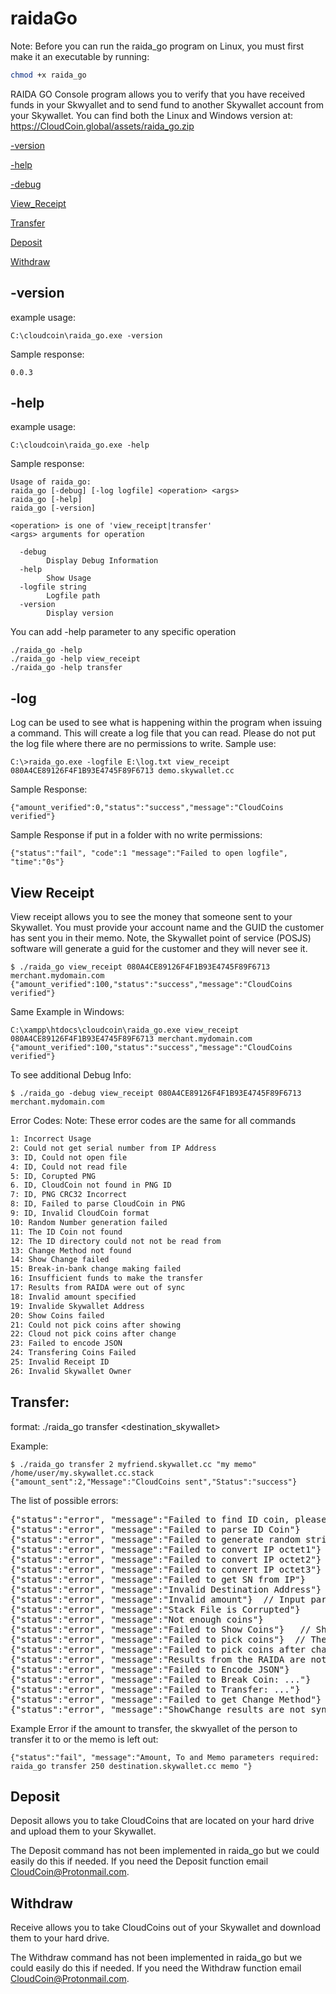 # raidaGo


Note: Before you can run the raida_go program on Linux, you must first make it an executable by running: 
```bash
chmod +x raida_go
```
RAIDA GO Console program allows you to verify that you have received funds in your Skwyallet and to send fund to another Skywallet account from your Skywallet. You can find both the Linux and Windows version at: https://CloudCoin.global/assets/raida_go.zip

[-version](README.md#-version)

[-help](README.md#-help)

[-debug](README.md#-debug)

[View_Receipt](README.md#view_receipt)

[Transfer](README.md#transfer)

[Deposit](README.md#deposit)

[Withdraw](README.md#withdraw)


## -version
example usage:
```
C:\cloudcoin\raida_go.exe -version
```
Sample response:
```
0.0.3
```

## -help

example usage:
```
C:\cloudcoin\raida_go.exe -help
```
Sample response:
```console
Usage of raida_go:
raida_go [-debug] [-log logfile] <operation> <args>
raida_go [-help]
raida_go [-version]

<operation> is one of 'view_receipt|transfer'
<args> arguments for operation

  -debug
        Display Debug Information
  -help
        Show Usage
  -logfile string
        Logfile path
  -version
        Display version
```

You can add -help parameter to any specific operation 

```console
./raida_go -help
./raida_go -help view_receipt
./raida_go -help transfer
```

## -log
Log can be used to see what is happening within the program when issuing a command. This will create a log file that you can read. 
Please do not put the log file where there are no permissions to write. 
Sample use:
```
C:\>raida_go.exe -logfile E:\log.txt view_receipt 080A4CE89126F4F1B93E4745F89F6713 demo.skywallet.cc
```
Sample Response:
```
{"amount_verified":0,"status":"success","message":"CloudCoins verified"}
```
Sample Response if put in a folder with no write permissions:
```
{"status":"fail", "code":1 "message":"Failed to open logfile", "time":"0s"}
```

## View Receipt
View receipt allows you to see the money that someone sent to your Skywallet. You must provide 
your account name and the GUID the customer has sent you in their memo. Note, the Skywallet point of service (POSJS) software will generate a guid for the customer and they will never see it.  

```console
$ ./raida_go view_receipt 080A4CE89126F4F1B93E4745F89F6713 merchant.mydomain.com
{"amount_verified":100,"status":"success","message":"CloudCoins verified"}
```
Same Example in Windows:
```console
C:\xampp\htdocs\cloudcoin\raida_go.exe view_receipt 080A4CE89126F4F1B93E4745F89F6713 merchant.mydomain.com
{"amount_verified":100,"status":"success","message":"CloudCoins verified"}
```
To see additional Debug Info:

```console
$ ./raida_go -debug view_receipt 080A4CE89126F4F1B93E4745F89F6713 merchant.mydomain.com
```

Error Codes:
Note: These error codes are the same for all commands
```bash
1: Incorrect Usage
2: Could not get serial number from IP Address
3: ID, Could not open file
4: ID, Could not read file
5: ID, Corupted PNG
6. ID, CloudCoin not found in PNG ID
7: ID, PNG CRC32 Incorrect
8: ID, Failed to parse CloudCoin in PNG
9: ID, Invalid CloudCoin format
10: Random Number generation failed
11: The ID Coin not found
12: The ID directory could not not be read from
13: Change Method not found
14: Show Change failed
15: Break-in-bank change making failed
16: Insufficient funds to make the transfer
17: Results from RAIDA were out of sync
18: Invalid amount specified 
19: Invalide Skywallet Address
20: Show Coins failed
21: Could not pick coins after showing
22: Cloud not pick coins after change
23: Failed to encode JSON 
24: Transfering Coins Failed
25: Invalid Receipt ID
26: Invalid Skywallet Owner

```


## Transfer:

format: ./raida_go transfer <amount of coins to transfer> <destination_skywallet> <memo> <path to ID coin>
 
Example:

```console
$ ./raida_go transfer 2 myfriend.skywallet.cc "my memo" /home/user/my.skywallet.cc.stack
{"amount_sent":2,"Message":"CloudCoins sent","Status":"success"}
```

The list of possible errors:

<pre>
{"status":"error", "message":"Failed to find ID coin, please create a folder called ID in the same folder as your raida_go program. Place one ID coins in that folder"}
{"status":"error", "message":"Failed to parse ID Coin"}
{"status":"error", "message":"Failed to generate random string"} // The program failed to generate random hex-string
{"status":"error", "message":"Failed to convert IP octet1"} // The program failed to convert IP address (four octets xxx.xxx.xxx.xxx) to a serial number
{"status":"error", "message":"Failed to convert IP octet2"} 
{"status":"error", "message":"Failed to convert IP octet3"} 
{"status":"error", "message":"Failed to get SN from IP"} 
{"status":"error", "message":"Invalid Destination Address"}  // Input parameters validation
{"status":"error", "message":"Invalid amount"}  // Input parameters validation
{"status":"error", "message":"Stack File is Corrupted"} 
{"status":"error", "message":"Not enough coins"}  
{"status":"error", "message":"Failed to Show Coins"}   // Show service failed
{"status":"error", "message":"Failed to pick coins"}  // The program can't find neither required amount nor a coin for breaking
{"status":"error", "message":"Failed to pick coins after change"}  // If change is needed and it is successfull, but the program still can't find coins
{"status":"error", "message":"Results from the RAIDA are not synchronized"}  
{"status":"error", "message":"Failed to Encode JSON"}  
{"status":"error", "message":"Failed to Break Coin: ..."}  
{"status":"error", "message":"Failed to Transfer: ..."}  
{"status":"error", "message":"Failed to get Change Method"}  // The program doesn't know how to break coin
{"status":"error", "message":"ShowChange results are not synchronized"}  // The program can't receive trustworthy results after ShowChange
</pre>

Example Error if the amount to transfer, the skwyallet of the person to transfer it to or the memo is left out:

```console
{"status":"fail", "message":"Amount, To and Memo parameters required: raida_go transfer 250 destination.skywallet.cc memo "}
```

## Deposit
Deposit allows you to take CloudCoins that are located on your hard drive and upload them to your Skywallet. 

The Deposit command has not been implemented in raida_go but we could easily do this if needed. If you need the Deposit function email CloudCoin@Protonmail.com.

## Withdraw

Receive allows you to take CloudCoins out of your Skywallet and download them to your hard drive. 

The Withdraw command has not been implemented in raida_go but we could easily do this if needed. If you need the Withdraw function email CloudCoin@Protonmail.com.

